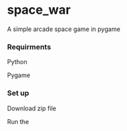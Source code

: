 # space_war
<p>A simple arcade space game in pygame</p>

<h3>Requirments</h3>
<p>Python</p>
<p>Pygame</p>


<h3>Set up</h3>
<p>Download zip file</p>
<p>Run the
